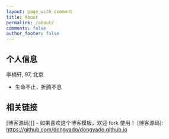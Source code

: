 ```yaml
---
layout: page_with_comment
title: About
permalink: /about/
comments: false
author_footer: false
---
```


## 个人信息

李楠轩, 97, 北京

* 生命不止，折腾不息 




## 相关链接

[博客源码][] - 如果喜欢这个博客模板，欢迎 fork 使用！
[博客源码]: https://github.com/dongyado/dongyado.github.io